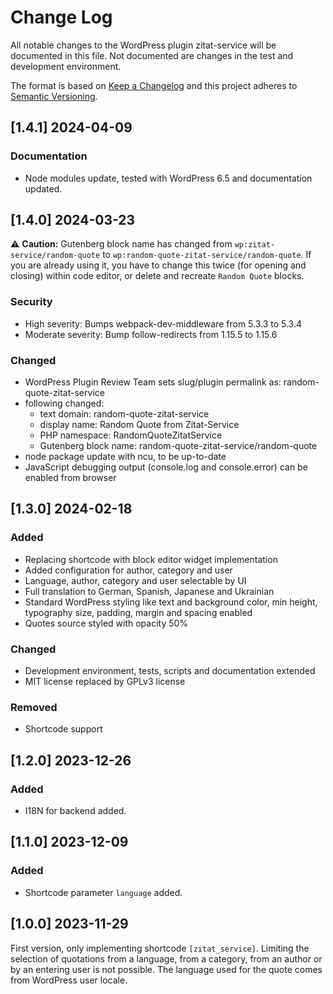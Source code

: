 # Change Log

All notable changes to the WordPress plugin zitat-service will be documented in this file. Not documented are changes in the test and development environment.

The format is based on [Keep a Changelog](https://keepachangelog.com) and this project adheres to [Semantic Versioning](https://semver.org).

## [1.4.1] 2024-04-09

### Documentation
  * Node modules update, tested with WordPress 6.5 and documentation updated.

## [1.4.0] 2024-03-23

:warning: **Caution:** Gutenberg block name has changed from `wp:zitat-service/random-quote` to
`wp:random-quote-zitat-service/random-quote`. If you are already using it, you have to change this twice (for opening
and closing) within code editor, or delete and recreate `Random Quote` blocks.

### Security
  * High severity: Bumps webpack-dev-middleware from 5.3.3 to 5.3.4
  * Moderate severity: Bump follow-redirects from 1.15.5 to 1.15.6

### Changed
  * WordPress Plugin Review Team sets slug/plugin permalink as: random-quote-zitat-service
  * following changed:
    * text domain: random-quote-zitat-service
    * display name: Random Quote from Zitat-Service
    * PHP namespace: RandomQuoteZitatService
    * Gutenberg block name: random-quote-zitat-service/random-quote
  * node package update with ncu, to be up-to-date
  * JavaScript debugging output (console.log and console.error) can be enabled from browser

## [1.3.0] 2024-02-18

### Added
  * Replacing shortcode with block editor widget implementation
  * Added configuration for author, category and user
  * Language, author, category and user selectable by UI
  * Full translation to German, Spanish, Japanese and Ukrainian
  * Standard WordPress styling like text and background color, min height, typography size, padding, margin and spacing enabled
  * Quotes source styled with opacity 50%

### Changed
  * Development environment, tests, scripts and documentation extended
  * MIT license replaced by GPLv3 license

### Removed
  * Shortcode support

## [1.2.0] 2023-12-26

### Added
  * I18N for backend added.

## [1.1.0] 2023-12-09

### Added
  * Shortcode parameter `language` added.

## [1.0.0] 2023-11-29

First version, only implementing shortcode `[zitat_service]`. Limiting the selection of quotations from a language, from a category, from an author or by an entering user is not possible. The language used for the quote comes from WordPress user locale.
